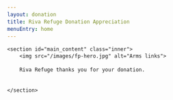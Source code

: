 ```yaml
---
layout: donation
title: Riva Refuge Donation Appreciation
menuEntry: home
---
```



<div id="wrap">

	<section id="main_content" class="inner">
		<img src="/images/fp-hero.jpg" alt="Arms links">

		Riva Refuge thanks you for your donation.
		

	</section>
